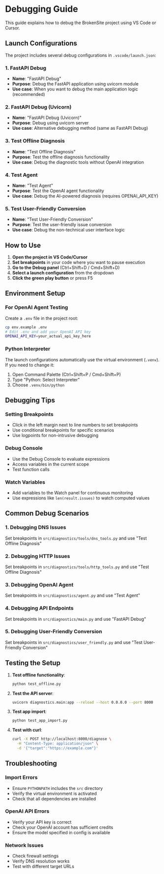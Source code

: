 # Debugging Guide

This guide explains how to debug the BrokenSite project using VS Code or Cursor.

## Launch Configurations

The project includes several debug configurations in `.vscode/launch.json`:

### 1. FastAPI Debug
- **Name**: "FastAPI Debug"
- **Purpose**: Debug the FastAPI application using uvicorn module
- **Use case**: When you want to debug the main application logic (recommended)

### 2. FastAPI Debug (Uvicorn)
- **Name**: "FastAPI Debug (Uvicorn)"
- **Purpose**: Debug using uvicorn server
- **Use case**: Alternative debugging method (same as FastAPI Debug)

### 3. Test Offline Diagnosis
- **Name**: "Test Offline Diagnosis"
- **Purpose**: Test the offline diagnosis functionality
- **Use case**: Debug the diagnostic tools without OpenAI integration

### 4. Test Agent
- **Name**: "Test Agent"
- **Purpose**: Test the OpenAI agent functionality
- **Use case**: Debug the AI-powered diagnosis (requires OPENAI_API_KEY)

### 5. Test User-Friendly Conversion
- **Name**: "Test User-Friendly Conversion"
- **Purpose**: Test the user-friendly issue conversion
- **Use case**: Debug the non-technical user interface logic

## How to Use

1. **Open the project in VS Code/Cursor**
2. **Set breakpoints** in your code where you want to pause execution
3. **Go to the Debug panel** (Ctrl+Shift+D / Cmd+Shift+D)
4. **Select a launch configuration** from the dropdown
5. **Click the green play button** or press F5

## Environment Setup

### For OpenAI Agent Testing
Create a `.env` file in the project root:
```bash
cp env.example .env
# Edit .env and add your OpenAI API key
OPENAI_API_KEY=your_actual_api_key_here
```

### Python Interpreter
The launch configurations automatically use the virtual environment (`.venv`). If you need to change it:
1. Open Command Palette (Ctrl+Shift+P / Cmd+Shift+P)
2. Type "Python: Select Interpreter"
3. Choose `.venv/bin/python`

## Debugging Tips

### Setting Breakpoints
- Click in the left margin next to line numbers to set breakpoints
- Use conditional breakpoints for specific scenarios
- Use logpoints for non-intrusive debugging

### Debug Console
- Use the Debug Console to evaluate expressions
- Access variables in the current scope
- Test function calls

### Watch Variables
- Add variables to the Watch panel for continuous monitoring
- Use expressions like `len(result.issues)` to watch computed values

## Common Debug Scenarios

### 1. Debugging DNS Issues
Set breakpoints in `src/diagnostics/tools/dns_tools.py` and use "Test Offline Diagnosis"

### 2. Debugging HTTP Issues
Set breakpoints in `src/diagnostics/tools/http_tools.py` and use "Test Offline Diagnosis"

### 3. Debugging OpenAI Agent
Set breakpoints in `src/diagnostics/agent.py` and use "Test Agent"

### 4. Debugging API Endpoints
Set breakpoints in `src/diagnostics/main.py` and use "FastAPI Debug"

### 5. Debugging User-Friendly Conversion
Set breakpoints in `src/diagnostics/user_friendly.py` and use "Test User-Friendly Conversion"

## Testing the Setup

1. **Test offline functionality**:
   ```bash
   python test_offline.py
   ```

2. **Test the API server**:
   ```bash
   uvicorn diagnostics.main:app --reload --host 0.0.0.0 --port 8000
   ```
   
3. **Test app import**:
   ```bash
   python test_app_import.py
   ```

3. **Test with curl**:
   ```bash
   curl -X POST http://localhost:8000/diagnose \
     -H "Content-Type: application/json" \
     -d '{"target":"https://example.com"}'
   ```

## Troubleshooting

### Import Errors
- Ensure `PYTHONPATH` includes the `src` directory
- Verify the virtual environment is activated
- Check that all dependencies are installed

### OpenAI API Errors
- Verify your API key is correct
- Check your OpenAI account has sufficient credits
- Ensure the model specified in config is available

### Network Issues
- Check firewall settings
- Verify DNS resolution works
- Test with different target URLs
